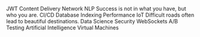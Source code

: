 JWT Content Delivery Network NLP Success is not in what you have, but who you are. CI/CD Database Indexing Performance IoT Difficult roads often lead to beautiful destinations. Data Science Security WebSockets A/B Testing Artificial Intelligence Virtual Machines
